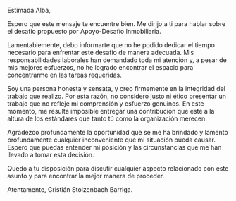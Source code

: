 Estimada Alba,

Espero que este mensaje te encuentre bien. Me dirijo a ti para hablar sobre el desafío propuesto por Apoyo-Desafío Inmobiliaria.

Lamentablemente, debo informarte que no he podido dedicar el tiempo necesario para enfrentar este desafío de manera adecuada. Mis responsabilidades laborales han demandado toda mi atención y, a pesar de mis mejores esfuerzos, no he logrado encontrar el espacio para concentrarme en las tareas requeridas.

Soy una persona honesta y sensata, y creo firmemente en la integridad del trabajo que realizo. Por esta razón, no considero justo ni ético presentar un trabajo que no refleje mi comprensión y esfuerzo genuinos. En este momento, me resulta imposible entregar una contribución que esté a la altura de los estándares que tanto tú como la organización merecen.

Agradezco profundamente la oportunidad que se me ha brindado y lamento profundamente cualquier inconveniente que mi situación pueda causar. Espero que puedas entender mi posición y las circunstancias que me han llevado a tomar esta decisión.

Quedo a tu disposición para discutir cualquier aspecto relacionado con este asunto y para encontrar la mejor manera de proceder.

Atentamente, Cristián Stolzenbach Barriga.
